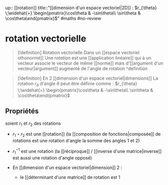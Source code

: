 up:: [[rotation]]
title::"[[dimension d'un espace vectoriel|2D]] : $r_{\theta} \;\widehat{=}  \begin{pmatrix}\cos\theta & -\sin\theta\\ \sin\theta & \cos\theta\end{pmatrix}$"
#maths #no-review 
# rotation vectorielle

> [!definition] Rotation vectorielle
> Dans un [[espace vectoriel othonormé]]
> Une *rotation* est une [[application linéaire]] qui à un vecteur associe le vecteur de même [[norme]] mais d'[[argument d'un vecteur|argument]] augmenté de l'angle de rotation
^definition

> [!definition] En 2 [[dimension d'un espace vectoriel|dimensions]] 
> La rotation $r_{\theta}$ d'angle $\theta$ peut être définie comme :
> $r_{\theta} \;\widehat{=}  \begin{pmatrix}\cos\theta & -\sin\theta\\ \sin\theta & \cos\theta\end{pmatrix}$

## Propriétés
soient $r_{1}$ et $r_{2}$ des rotations

 - $r_{1} \circ r_{2}$ est une [[rotation]] (la [[composition de fonctions|composée]] de rotations est une rotation d'angle la somme des angles $1$ et $2$)
 - $r_{1}^{-1}$ est une rotation (la [[réciproque]] / [[inverse d'une matrice|inverse]] est aussi une rotation d'angle opposé)

 - En [[dimension d'un espace vectoriel|dimension]] 2 :
     - le [[déterminant d'une matrice]]  de rotation est $1$
